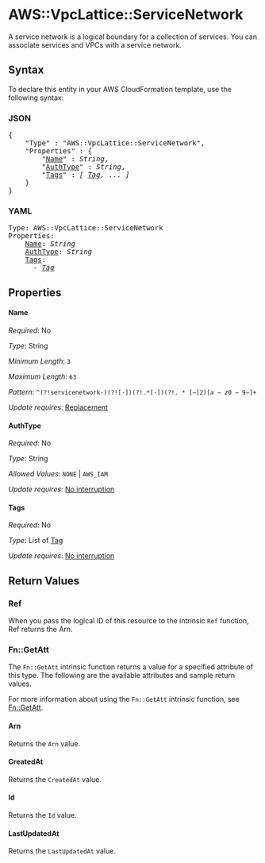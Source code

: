 # AWS::VpcLattice::ServiceNetwork

A service network is a logical boundary for a collection of services. You can associate services and VPCs with a service network.

## Syntax

To declare this entity in your AWS CloudFormation template, use the following syntax:

### JSON

<pre>
{
    "Type" : "AWS::VpcLattice::ServiceNetwork",
    "Properties" : {
        "<a href="#name" title="Name">Name</a>" : <i>String</i>,
        "<a href="#authtype" title="AuthType">AuthType</a>" : <i>String</i>,
        "<a href="#tags" title="Tags">Tags</a>" : <i>[ <a href="tag.md">Tag</a>, ... ]</i>
    }
}
</pre>

### YAML

<pre>
Type: AWS::VpcLattice::ServiceNetwork
Properties:
    <a href="#name" title="Name">Name</a>: <i>String</i>
    <a href="#authtype" title="AuthType">AuthType</a>: <i>String</i>
    <a href="#tags" title="Tags">Tags</a>: <i>
      - <a href="tag.md">Tag</a></i>
</pre>

## Properties

#### Name

_Required_: No

_Type_: String

_Minimum Length_: <code>3</code>

_Maximum Length_: <code>63</code>

_Pattern_: <code>^(?!servicenetwork-)(?![-])(?!.*[-]$)(?!.*[-]{2})[a-z0-9-]+$</code>

_Update requires_: [Replacement](https://docs.aws.amazon.com/AWSCloudFormation/latest/UserGuide/using-cfn-updating-stacks-update-behaviors.html#update-replacement)

#### AuthType

_Required_: No

_Type_: String

_Allowed Values_: <code>NONE</code> | <code>AWS_IAM</code>

_Update requires_: [No interruption](https://docs.aws.amazon.com/AWSCloudFormation/latest/UserGuide/using-cfn-updating-stacks-update-behaviors.html#update-no-interrupt)

#### Tags

_Required_: No

_Type_: List of <a href="tag.md">Tag</a>

_Update requires_: [No interruption](https://docs.aws.amazon.com/AWSCloudFormation/latest/UserGuide/using-cfn-updating-stacks-update-behaviors.html#update-no-interrupt)

## Return Values

### Ref

When you pass the logical ID of this resource to the intrinsic `Ref` function, Ref returns the Arn.

### Fn::GetAtt

The `Fn::GetAtt` intrinsic function returns a value for a specified attribute of this type. The following are the available attributes and sample return values.

For more information about using the `Fn::GetAtt` intrinsic function, see [Fn::GetAtt](https://docs.aws.amazon.com/AWSCloudFormation/latest/UserGuide/intrinsic-function-reference-getatt.html).

#### Arn

Returns the <code>Arn</code> value.

#### CreatedAt

Returns the <code>CreatedAt</code> value.

#### Id

Returns the <code>Id</code> value.

#### LastUpdatedAt

Returns the <code>LastUpdatedAt</code> value.

